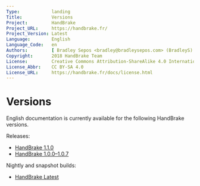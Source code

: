 ```yaml
---
Type:            landing
Title:           Versions
Project:         HandBrake
Project_URL:     https://handbrake.fr/
Project_Version: Latest
Language:        English
Language_Code:   en
Authors:         [ Bradley Sepos <bradley@bradleysepos.com> (BradleyS) ]
Copyright:       2018 HandBrake Team
License:         Creative Commons Attribution-ShareAlike 4.0 International
License_Abbr:    CC BY-SA 4.0
License_URL:     https://handbrake.fr/docs/license.html
---
```


Versions
========

English documentation is currently available for the following HandBrake versions.

Releases:

- [HandBrake 1.1.0](1.1.0/)
- [HandBrake 1.0.0–1.0.7](1.0.0/)

Nightly and snapshot builds:

- [HandBrake Latest](latest/)
